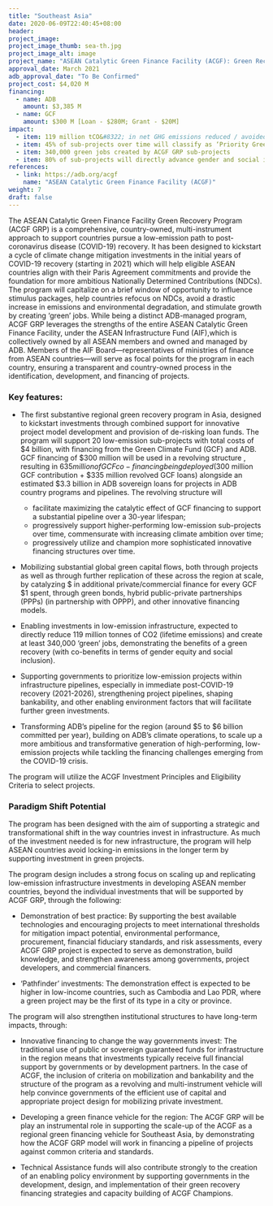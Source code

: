 ```yaml
---
title: "Southeast Asia"
date: 2020-06-09T22:40:45+08:00
header: 
project_image:
project_image_thumb: sea-th.jpg
project_image_alt: image
project_name: "ASEAN Catalytic Green Finance Facility (ACGF): Green Recovery Program (GRP)"
approval_date: March 2021
adb_approval_date: "To Be Confirmed"
project_cost: $4,020 M
financing:
  - name: ADB
    amount: $3,385 M
  - name: GCF
    amount: $300 M [Loan - $280M; Grant - $20M]
impact:
  - item: 119 million tCO&#8322; in net GHG emissions reduced / avoided
  - item: 45% of sub-projects over time will classify as ‘Priority Green’, meeting global best practice thresholds for GHG reductions 
  - item: 340,000 green jobs created by ACGF GRP sub-projects 
  - item: 80% of sub-projects will directly advance gender and social inclusion
references:
  - link: https://adb.org/acgf
    name: "ASEAN Catalytic Green Finance Facility (ACGF)"
weight: 7
draft: false
---
```

The ASEAN Catalytic Green Finance Facility Green Recovery Program (ACGF GRP) is a comprehensive, country-owned, multi-instrument approach to support countries pursue a low-emission path to post-coronavirus disease (COVID-19) recovery. It has been designed to kickstart a cycle of climate change mitigation investments in the initial years of COVID-19 recovery (starting in 2021) which will help eligible ASEAN countries align with their Paris Agreement commitments and provide the foundation for more ambitious Nationally Determined Contributions (NDCs). The program will capitalize on a brief window of opportunity to influence stimulus packages, help countries refocus on NDCs, avoid a drastic increase in emissions and environmental degradation, and stimulate growth by creating ‘green’ jobs. 
While being a distinct ADB-managed program, ACGF GRP leverages the strengths of the entire ASEAN Catalytic Green Finance Facility,  under the ASEAN Infrastructure Fund (AIF),which is collectively owned by all ASEAN members and owned and managed by ADB. Members of the AIF Board—representatives of ministries of finance from ASEAN countries—will serve as focal points for the program in each country, ensuring a transparent and country-owned process in the identification, development, and financing of projects. 

### Key features:

* The first substantive regional green recovery program in Asia, designed to kickstart investments through combined support for innovative project model development and provision of de-risking loan funds. The program will support 20 low-emission sub-projects with total costs of $4 billion, with financing from the Green Climate Fund (GCF) and ADB. GCF financing of $300 million will be used in a revolving structure , resulting in $635 million of GCF co-financing being deployed ($300 million GCF contribution + $335 million revolved GCF loans) alongside an estimated $3.3 billion in ADB sovereign loans for projects in ADB country programs and pipelines. The revolving structure will 
  
  * facilitate maximizing the catalytic effect of GCF financing to support a substantial pipeline over a 30-year lifespan; 
  * progressively support higher-performing low-emission sub-projects over time, commensurate with increasing climate ambition over time; 
  * progressively utilize and champion more sophisticated innovative financing structures over time.
 
* Mobilizing substantial global green capital flows, both through projects as well as through further replication of these across the region at scale, by catalyzing $ in additional private/commercial finance for every GCF $1 spent, through green bonds, hybrid public-private partnerships (PPPs) (in partnership with OPPP), and other innovative financing models. 
* Enabling investments in low-emission infrastructure, expected to directly reduce 119 million tonnes of CO2 (lifetime emissions) and create at least 340,000 ‘green’ jobs, demonstrating the benefits of a green recovery (with co-benefits in terms of gender equity and social inclusion). 
* Supporting governments to prioritize low-emission projects within infrastructure pipelines, especially in immediate post-COVID-19 recovery (2021-2026), strengthening project pipelines, shaping bankability, and other enabling environment factors that will facilitate further green investments. 
* Transforming ADB’s pipeline for the region (around $5 to $6 billion committed per year), building on ADB’s climate operations, to scale up a more ambitious and transformative generation of high-performing, low-emission projects while tackling the financing challenges emerging from the COVID-19 crisis.

The program will utilize the ACGF Investment Principles and Eligibility Criteria to select projects.

### Paradigm Shift Potential 

The program has been designed with the aim of supporting a strategic and transformational shift in the way countries invest in infrastructure. As much of the investment needed is for new infrastructure, the program will help ASEAN countries avoid locking-in emissions in the longer term by supporting investment in green projects. 

The program design includes a strong focus on scaling up and replicating low-emission infrastructure investments in developing ASEAN member countries, beyond the individual investments that will be supported by ACGF GRP, through the following:

* Demonstration of best practice: By supporting the best available technologies and encouraging projects to meet international thresholds for mitigation impact potential, environmental performance, procurement, financial fiduciary standards, and risk assessments, every ACGF GRP project is expected to serve as demonstration, build knowledge, and strengthen awareness among governments, project developers, and commercial financers. 

* ‘Pathfinder’ investments: The demonstration effect is expected to be higher in low-income countries, such as Cambodia and Lao PDR, where a green project may be the first of its type in a city or province. 

The program will also strengthen institutional structures to have long-term impacts, through:

* Innovative financing to change the way governments invest: The traditional use of public or sovereign guaranteed funds for infrastructure in the region means that investments typically receive full financial support by governments or by development partners. In the case of ACGF, the inclusion of criteria on mobilization and bankability and the structure of the program as a revolving and multi-instrument vehicle will help convince governments of the efficient use of capital and appropriate project design for mobilizing private investment. 

* Developing a green finance vehicle for the region: The ACGF GRP will be play an instrumental role in supporting the scale-up of the ACGF as a regional green financing vehicle for Southeast Asia, by demonstrating how the ACGF GRP model will work in financing a pipeline of projects against common criteria and standards. 

* Technical Assistance funds will also contribute strongly to the creation of an enabling policy environment by supporting governments in the development, design, and implementation of their green recovery financing strategies and capacity building of ACGF Champions.
